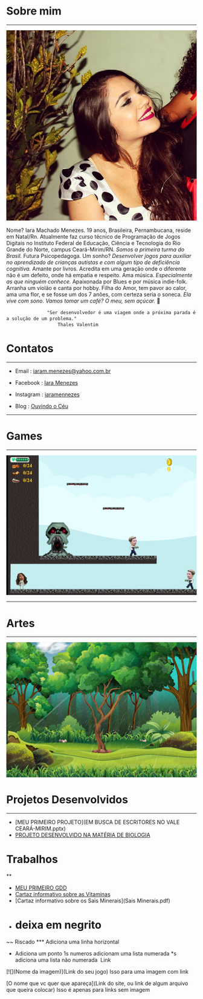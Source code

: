 # Sobre mim

***
![](16174580_999984226812107_7438280147662400255_n.jpg)   
                                                       
Nome? Iara Machado Menezes. 19 anos, Brasileira, Pernambucana, reside em Natal/Rn. 
Atualmente faz curso técnico de Programação de Jogos Digitais no Instituto Federal de Educação, Ciência e Tecnologia do Rio Grande do Norte, campus Ceará-Mirim/RN. _Somos a primeira turma do Brasil._ Futura Psicopedagoga. 
Um sonho? _Desenvolver jogos para auxiliar no aprendizado de crianças autistas e com algum tipo de deficiência cognitiva._ 
Amante por livros. Acredita em uma geração onde o diferente não é um defeito, onde há empatia e respeito. 
Ama música. _Especialmente as que ninguém conhece._ Apaixonada por Blues e por música indie-folk. Arranha um violão e canta por hobby. Filha do Amor, tem pavor ao calor, ama uma flor, e se fosse um dos 7 anões, com certeza seria o soneca. _Ela vive com sono._
_Vamos tomar um café? O meu, sem açúcar._ 🌺
 
  
                   "Ser desenvolvedor é uma viagem onde a próxima parada é a solução de um problema."
                       Thales Valentim 
                     

# Contatos

***

* Email :  iaram.menezes@yahoo.com.br

 * Facebook : [Iara Menezes](https://www.facebook.com/iaramennezes)

 * Instagram : [iaramennezes](https://www.instagram.com/iaramennezes)

 * Blog : [Ouvindo o Céu](https://palavrasquecuramblog.wordpress.com/)

***

# Games

***

[![](Jogo1.png)](https://iaramenezes.github.io/JogoOficial/)

***

# Artes

***
![Cenário feito para uma animação](cenario-iara-2.png) 

# Projetos Desenvolvidos

***
* [MEU PRIMEIRO PROJETO](EM BUSCA DE ESCRITORES NO VALE CEARÁ-MIRIM.pptx) 
* [PROJETO DESENVOLVIDO NA MATÉRIA DE BIOLOGIA](BIOLOGIA.pptx)

# Trabalhos

**

* [MEU PRIMEIRO GDD](GDD(1).docx)
* [Cartaz informativo sobre as Vitaminas](VITAMINAS.PDF)
* [Cartaz informativo sobre os Sais Minerais](Sais Minerais.pdf) 



- # deixa em negrito
~~ Riscado
*** Adiciona uma linha horizontal
* Adiciona um ponto
1s numeros adicionam uma lista numerada
*s adiciona uma lista não numerada
![]() Link

[![](Nome da imagem)](Link do seu jogo) Isso para uma imagem com link

[O nome que vc quer que apareça](Link do site, ou link de algum arquivo que queira colocar) Isso é apenas para links sem imagem







